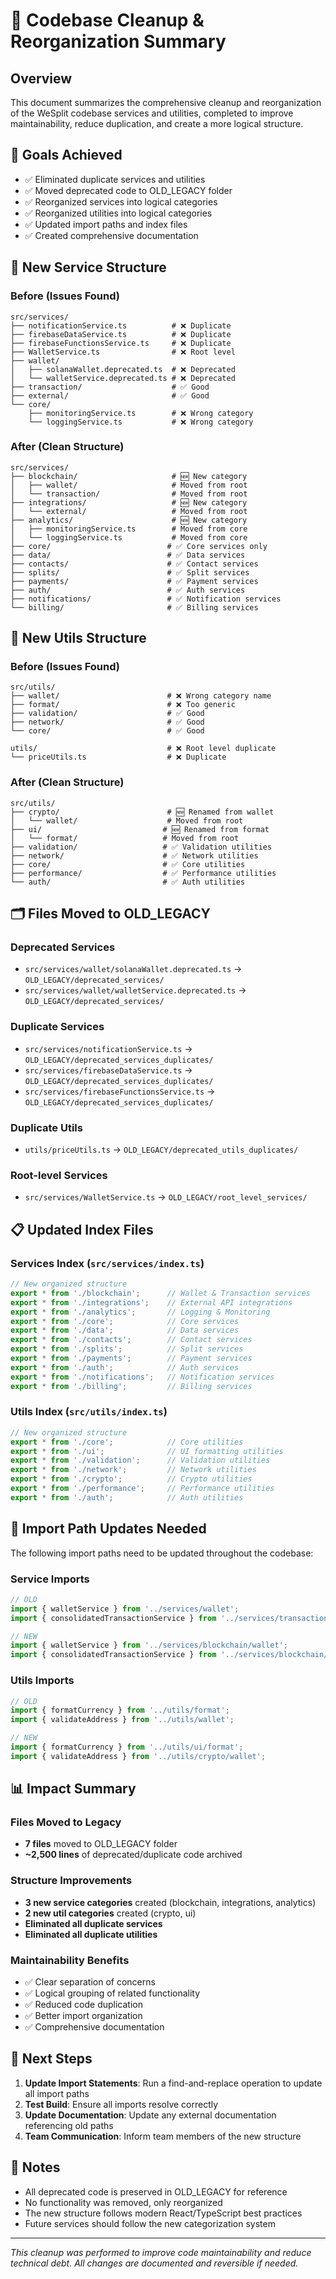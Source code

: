 # 🧹 Codebase Cleanup & Reorganization Summary

## Overview
This document summarizes the comprehensive cleanup and reorganization of the WeSplit codebase services and utilities, completed to improve maintainability, reduce duplication, and create a more logical structure.

## 🎯 Goals Achieved
- ✅ Eliminated duplicate services and utilities
- ✅ Moved deprecated code to OLD_LEGACY folder
- ✅ Reorganized services into logical categories
- ✅ Reorganized utilities into logical categories
- ✅ Updated import paths and index files
- ✅ Created comprehensive documentation

## 📁 New Service Structure

### Before (Issues Found)
```
src/services/
├── notificationService.ts          # ❌ Duplicate
├── firebaseDataService.ts          # ❌ Duplicate  
├── firebaseFunctionsService.ts     # ❌ Duplicate
├── WalletService.ts                # ❌ Root level
├── wallet/
│   ├── solanaWallet.deprecated.ts  # ❌ Deprecated
│   └── walletService.deprecated.ts # ❌ Deprecated
├── transaction/                    # ✅ Good
├── external/                       # ✅ Good
└── core/
    ├── monitoringService.ts        # ❌ Wrong category
    └── loggingService.ts           # ❌ Wrong category
```

### After (Clean Structure)
```
src/services/
├── blockchain/                     # 🆕 New category
│   ├── wallet/                     # Moved from root
│   └── transaction/                # Moved from root
├── integrations/                   # 🆕 New category
│   └── external/                   # Moved from root
├── analytics/                      # 🆕 New category
│   ├── monitoringService.ts        # Moved from core
│   └── loggingService.ts           # Moved from core
├── core/                          # ✅ Core services only
├── data/                          # ✅ Data services
├── contacts/                      # ✅ Contact services
├── splits/                        # ✅ Split services
├── payments/                      # ✅ Payment services
├── auth/                          # ✅ Auth services
├── notifications/                 # ✅ Notification services
└── billing/                       # ✅ Billing services
```

## 📁 New Utils Structure

### Before (Issues Found)
```
src/utils/
├── wallet/                        # ❌ Wrong category name
├── format/                        # ❌ Too generic
├── validation/                    # ✅ Good
├── network/                       # ✅ Good
└── core/                          # ✅ Good

utils/                             # ❌ Root level duplicate
└── priceUtils.ts                  # ❌ Duplicate
```

### After (Clean Structure)
```
src/utils/
├── crypto/                        # 🆕 Renamed from wallet
│   └── wallet/                    # Moved from root
├── ui/                           # 🆕 Renamed from format
│   └── format/                   # Moved from root
├── validation/                   # ✅ Validation utilities
├── network/                      # ✅ Network utilities
├── core/                         # ✅ Core utilities
├── performance/                  # ✅ Performance utilities
└── auth/                         # ✅ Auth utilities
```

## 🗂️ Files Moved to OLD_LEGACY

### Deprecated Services
- `src/services/wallet/solanaWallet.deprecated.ts` → `OLD_LEGACY/deprecated_services/`
- `src/services/wallet/walletService.deprecated.ts` → `OLD_LEGACY/deprecated_services/`

### Duplicate Services
- `src/services/notificationService.ts` → `OLD_LEGACY/deprecated_services_duplicates/`
- `src/services/firebaseDataService.ts` → `OLD_LEGACY/deprecated_services_duplicates/`
- `src/services/firebaseFunctionsService.ts` → `OLD_LEGACY/deprecated_services_duplicates/`

### Duplicate Utils
- `utils/priceUtils.ts` → `OLD_LEGACY/deprecated_utils_duplicates/`

### Root-level Services
- `src/services/WalletService.ts` → `OLD_LEGACY/root_level_services/`

## 📋 Updated Index Files

### Services Index (`src/services/index.ts`)
```typescript
// New organized structure
export * from './blockchain';      // Wallet & Transaction services
export * from './integrations';    // External API integrations
export * from './analytics';       // Logging & Monitoring
export * from './core';            // Core services
export * from './data';            // Data services
export * from './contacts';        // Contact services
export * from './splits';          // Split services
export * from './payments';        // Payment services
export * from './auth';            // Auth services
export * from './notifications';   // Notification services
export * from './billing';         // Billing services
```

### Utils Index (`src/utils/index.ts`)
```typescript
// New organized structure
export * from './core';            // Core utilities
export * from './ui';              // UI formatting utilities
export * from './validation';      // Validation utilities
export * from './network';         // Network utilities
export * from './crypto';          // Crypto utilities
export * from './performance';     // Performance utilities
export * from './auth';            // Auth utilities
```

## 🔧 Import Path Updates Needed

The following import paths need to be updated throughout the codebase:

### Service Imports
```typescript
// OLD
import { walletService } from '../services/wallet';
import { consolidatedTransactionService } from '../services/transaction';

// NEW
import { walletService } from '../services/blockchain/wallet';
import { consolidatedTransactionService } from '../services/blockchain/transaction';
```

### Utils Imports
```typescript
// OLD
import { formatCurrency } from '../utils/format';
import { validateAddress } from '../utils/wallet';

// NEW
import { formatCurrency } from '../utils/ui/format';
import { validateAddress } from '../utils/crypto/wallet';
```

## 📊 Impact Summary

### Files Moved to Legacy
- **7 files** moved to OLD_LEGACY folder
- **~2,500 lines** of deprecated/duplicate code archived

### Structure Improvements
- **3 new service categories** created (blockchain, integrations, analytics)
- **2 new util categories** created (crypto, ui)
- **Eliminated all duplicate services**
- **Eliminated all duplicate utilities**

### Maintainability Benefits
- ✅ Clear separation of concerns
- ✅ Logical grouping of related functionality
- ✅ Reduced code duplication
- ✅ Better import organization
- ✅ Comprehensive documentation

## 🚀 Next Steps

1. **Update Import Statements**: Run a find-and-replace operation to update all import paths
2. **Test Build**: Ensure all imports resolve correctly
3. **Update Documentation**: Update any external documentation referencing old paths
4. **Team Communication**: Inform team members of the new structure

## 📝 Notes

- All deprecated code is preserved in OLD_LEGACY for reference
- No functionality was removed, only reorganized
- The new structure follows modern React/TypeScript best practices
- Future services should follow the new categorization system

---

*This cleanup was performed to improve code maintainability and reduce technical debt. All changes are documented and reversible if needed.*
